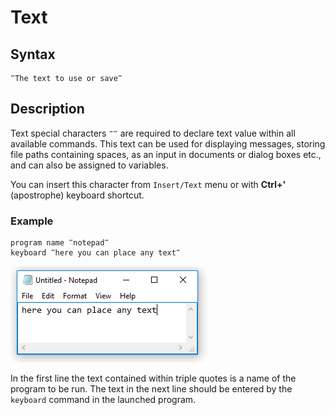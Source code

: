 # Text

## **Syntax**

```text
‴The text to use or save‴
```

## **Description**

Text special characters `‴‴` are required to declare text value within all available commands. This text can be used for displaying messages, storing file paths containing spaces, as an input in documents or dialog boxes etc., and can also be assigned to variables.

You can insert this character from `Insert/Text` menu or with **Ctrl+'** \(apostrophe\) keyboard shortcut.

### **Example**

```text
program name ‴notepad‴
keyboard ‴here you can place any text‴
```

![](../../.gitbook/assets/text.png)

In the first line the text contained within triple quotes is a name of the program to be run. The text in the next line should be entered by the `keyboard` command in the launched program.

